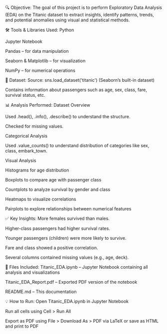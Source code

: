 🔍 Objective:
The goal of this project is to perform Exploratory Data Analysis (EDA) on the Titanic dataset to extract insights, identify patterns, trends, and potential anomalies using visual and statistical methods.

🛠 Tools & Libraries Used:
Python

Jupyter Notebook

Pandas – for data manipulation

Seaborn & Matplotlib – for visualization

NumPy – for numerical operations

📂 Dataset:
Source: sns.load_dataset('titanic') (Seaborn’s built-in dataset)

Contains information about passengers such as age, sex, class, fare, survival status, etc.

📊 Analysis Performed:
Dataset Overview

Used .head(), .info(), .describe() to understand the structure.

Checked for missing values.

Categorical Analysis

Used .value_counts() to understand distribution of categories like sex, class, embark_town.

Visual Analysis

Histograms for age distribution

Boxplots to compare age with passenger class

Countplots to analyze survival by gender and class

Heatmaps to visualize correlations

Pairplots to explore relationships between numerical features

✅ Key Insights:
More females survived than males.

Higher-class passengers had higher survival rates.

Younger passengers (children) were more likely to survive.

Fare and class showed a positive correlation.

Several columns contained missing values (e.g., age, deck).

📁 Files Included:
Titanic_EDA.ipynb – Jupyter Notebook containing all analysis and visualizations

Titanic_EDA_Report.pdf – Exported PDF version of the notebook

README.md – This documentation

💡 How to Run:
Open Titanic_EDA.ipynb in Jupyter Notebook

Run all cells using Cell > Run All

Export as PDF using File > Download As > PDF via LaTeX or save as HTML and print to PDF

